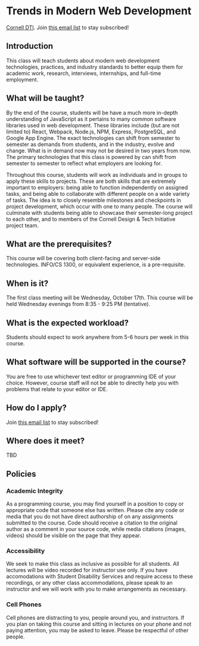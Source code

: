 # Trends in Modern Web Development
[Cornell DTI](http://cornelldti.org/). Join [this email list](http://eepurl.com/dF3_7X) to stay subscribed!

## Introduction
This class will teach students about modern web development technologies, practices, and industry standards to better equip them for academic work, research, interviews, internships, and full-time employment. 

## What will be taught?
By the end of the course, students will be have a much more in-depth understanding of JavaScript as it pertains to many common software libraries used in web development. These libraries include (but are not limited to) React, Webpack, Node.js, NPM, Express, PostgreSQL, and Google App Engine. The exact technologies can shift from semester to semester as demands from students, and in the industry, evolve and change. What is in demand now may not be desired in two years from now. The primary technologies that this class is powered by can shift from semester to semester to reflect what employers are looking for.

Throughout this course, students will work as individuals and in groups to apply these skills to projects. These are both skills that are extremely important to employers: being able to function independently on assigned tasks, and being able to collaborate with different people on a wide variety of tasks. The idea is to closely resemble milestones and checkpoints in project development, which occur with one to many people. The course will culminate with students being able to showcase their semester-long project to each other, and to members of the Cornell Design & Tech Initiative project team.

## What are the prerequisites?
This course will be covering both client-facing and server-side technologies. INFO/CS 1300, or equivalent experience, is a pre-requisite.

## When is it?
The first class meeting will be Wednesday, October 17th. This course will be held Wednesday evenings from 8:35 - 9:25 PM (tentative).

## What is the expected workload?
Students should expect to work anywhere from 5-6 hours per week in this course.

## What software will be supported in the course?
You are free to use whichever text editor or programming IDE of your choice. However, course staff will not be able to directly help you with problems that relate to your editor or IDE.

## How do I apply?
Join [this email list](http://eepurl.com/dF3_7X) to stay subscribed!

## Where does it meet?
TBD

## Policies
### Academic Integrity
As a programming course, you may find yourself in a position to copy or appropriate code that someone else has written. Please cite any code or media that you do not have direct authorship of on any assignments submitted to the course. Code should receive a citation to the original author as a comment in your source code, while media citations (images, videos) should be visible on the page that they appear.

### Accessibility
We seek to make this class as inclusive as possible for all students. All lectures will be video recorded for instructor use only. If you have accomodations with Student Disability Services and require access to these recordings, or any other class accommodations, please speak to an instructor and we will work with you to make arrangements as necessary.

### Cell Phones
Cell phones are distracting to you, people around you, and instructors. If you plan on taking this course and sitting in lectures on your phone and not paying attention, you may be asked to leave. Please be respectful of other people.
